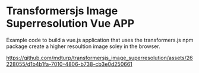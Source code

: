 # Transformersjs Image Superresolution Vue APP
Example code to build a vue.js application that uses the transformers.js npm package create a higher resoultion image soley in the browser.


https://github.com/mdturp/transformersjs_image_superresolution/assets/26228055/d1b4b1fa-7010-4806-b738-cb3e0d250661

